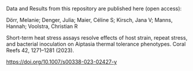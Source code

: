 Data and Results from this repository are published here (open access): 

Dörr, Melanie; Denger, Julia; Maier, Céline S; Kirsch, Jana V; Manns, Hannah; Voolstra, Christian R

Short-term heat stress assays resolve effects of host strain, repeat stress, and bacterial inoculation on Aiptasia thermal tolerance phenotypes.
Coral Reefs 42, 1271–1281 (2023).

https://doi.org/10.1007/s00338-023-02427-y
